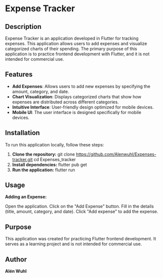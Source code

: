 # Expense Tracker

## Description

Expense Tracker is an application developed in Flutter for tracking expenses. This application allows users to add expenses and visualize categorized charts of their spending. The primary purpose of this application is to practice frontend development with Flutter, and it is not intended for commercial use.

## Features

- **Add Expenses**: Allows users to add new expenses by specifying the amount, category, and date.
- **Chart Visualization**: Displays categorized charts that show how expenses are distributed across different categories.
- **Intuitive Interface**: User-friendly design optimized for mobile devices.
- **Mobile UI**: The user interface is designed specifically for mobile devices.

## Installation

To run this application locally, follow these steps:

1. **Clone the repository:**
   git clone https://github.com/Alenwuhl/Expenses-tracker.git
     cd Expenses_tracker
2. **Install dependencies:**
     flutter pub get
3. **Run the application:**
     flutter run

## Usage

**Adding an Expense:**

Open the application.
Click on the "Add Expense" button.
Fill in the details (title, amount, category, and date).
Click "Add expense" to add the expense.

## Purpose

This application was created for practicing Flutter frontend development. It serves as a learning project and is not intended for commercial use.

## Author

**Alén Wuhl**
